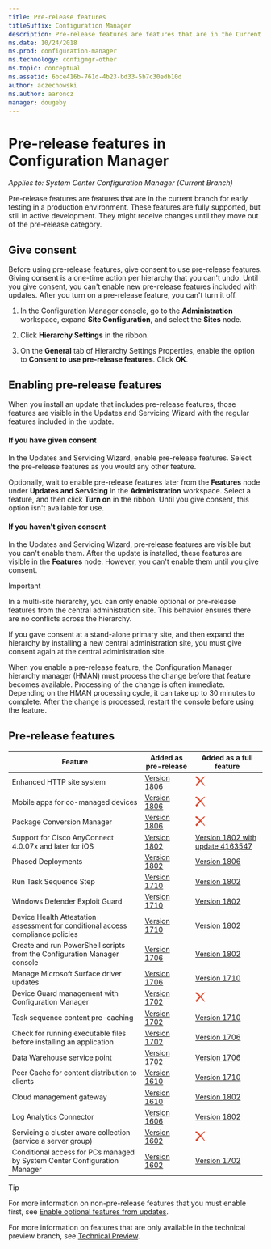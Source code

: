 ```yaml
---
title: Pre-release features
titleSuffix: Configuration Manager
description: Pre-release features are features that are in the Current Branch for early testing in a production environment.
ms.date: 10/24/2018
ms.prod: configuration-manager
ms.technology: configmgr-other
ms.topic: conceptual
ms.assetid: 6bce416b-761d-4b23-bd33-5b7c30edb10d
author: aczechowski
ms.author: aaroncz
manager: dougeby
---
```


# Pre-release features in Configuration Manager

*Applies to: System Center Configuration Manager (Current Branch)*

Pre-release features are features that are in the current branch for early testing in a production environment. These features are fully supported, but still in active development. They might receive changes until they move out of the pre-release category.



## Give consent  

Before using pre-release features, give consent to use pre-release features. Giving consent is a one-time action per hierarchy that you can't undo. Until you give consent, you can't enable new pre-release features included with updates. After you turn on a pre-release feature, you can't turn it off.

1. In the Configuration Manager console, go to the **Administration** workspace, expand **Site Configuration**, and select the **Sites** node.  

2. Click **Hierarchy Settings** in the ribbon.  

3. On the **General** tab of Hierarchy Settings Properties, enable the option to **Consent to use pre-release features**. Click **OK**.  



## Enabling pre-release features

When you install an update that includes pre-release features, those features are visible in the Updates and Servicing Wizard with the regular features included in the update.

#### If you have given consent
In the Updates and Servicing Wizard, enable pre-release features. Select the pre-release features as you would any other feature.     

Optionally, wait to enable pre-release features later from the **Features** node under **Updates and Servicing** in the **Administration** workspace. Select a feature, and then click **Turn on** in the ribbon. Until you give consent, this option isn't available for use.

#### If you haven't given consent
In the Updates and Servicing Wizard, pre-release features are visible but you can't enable them. After the update is installed, these features are visible in the **Features** node. However, you can't enable them until you give consent.


> [!Important]  
> In a multi-site hierarchy, you can only enable optional or pre-release features from the central administration site. This behavior ensures there are no conflicts across the hierarchy. <!--507197-->  
> 
> If you gave consent at a stand-alone primary site, and then expand the hierarchy by installing a new central administration site, you must give consent again at the central administration site.  

When you enable a pre-release feature, the Configuration Manager hierarchy manager (HMAN) must process the change before that feature becomes available. Processing of the change is often immediate. Depending on the HMAN processing cycle, it can take up to 30 minutes to complete. After the change is processed, restart the console before using the feature.



## Pre-release features

<!--Note/tip for target article

> [!Note]  
> In this version of Configuration Manager, <feature name> is a pre-release feature. To enable it, see [Pre-release features](/sccm/core/servers/manage/pre-release-features).  


> [!Tip]  
> This feature was first introduced in version 1702 as a [pre-release feature](/sccm/core/servers/manage/pre-release-features). Beginning with version 1706, this feature is no longer a pre-release feature.  

-->


| Feature          | Added as pre-release | Added as a full feature |  
|------------------|----------------------|-------------------------|
| Enhanced HTTP site system<!--1356889,1358228-->|[Version 1806](/sccm/core/plan-design/hierarchy/enhanced-http)|![Not yet](media/red_x.png)|
| Mobile apps for co-managed devices<!--1357892-->|[Version 1806](/sccm/core/clients/manage/co-management-switch-workloads#workloads-able-to-be-transitioned-to-intune)|![Not yet](media/red_x.png)|
| Package Conversion Manager<!--1357861-->|[Version 1806](/sccm/apps/pcm/package-conversion-manager)|![Not yet](media/red_x.png)|
| Support for Cisco AnyConnect 4.0.07x and later for iOS<!--1357393-->|[Version 1802](/sccm/mdm/deploy-use/create-vpn-profiles)| [Version 1802 with update 4163547](/sccm/mdm/deploy-use/create-vpn-profiles) |
| Phased Deployments<!--1356837-->|[Version 1802](/sccm/osd/deploy-use/create-phased-deployment-for-task-sequence)|[Version 1806](/sccm/osd/deploy-use/create-phased-deployment-for-task-sequence)|
| Run Task Sequence Step <!-- 1261338 --> |  [Version 1710](/sccm/osd/understand/task-sequence-steps#child-task-sequence) |[Version 1802](/sccm/osd/deploy-use/manage-task-sequences-to-automate-tasks#add-child-task-sequences-to-a-task-sequence)|
| Windows Defender Exploit Guard <!-- 1355468 --> |  [Version 1710](/sccm/protect/deploy-use/create-deploy-exploit-guard-policy) |[Version 1802](/sccm/protect/deploy-use/create-deploy-exploit-guard-policy)|
| Device Health Attestation assessment for conditional access compliance policies <!-- 1235616 --> |  [Version 1710](/sccm/mdm/deploy-use/manage-access-to-o365-services-for-pcs-managed-by-sccm) |[Version 1802](/sccm/mdm/deploy-use/manage-access-to-o365-services-for-pcs-managed-by-sccm)|
| Create and run PowerShell scripts from the Configuration Manager console <!-- 1236459 --> |  [Version 1706](/sccm/apps/deploy-use/create-deploy-scripts)|[Version 1802](/sccm/apps/deploy-use/create-deploy-scripts)|
| Manage Microsoft Surface driver updates <!-- 1098490 --> |  [Version 1706](/sccm/sum/get-started/configure-classifications-and-products) | [Version 1710](/sccm/sum/get-started/configure-classifications-and-products)|
| Device Guard management with Configuration Manager <!-- 1319346 --> |  [Version 1702](/sccm/protect/deploy-use/use-device-guard-with-configuration-manager)|![Not yet](media/red_x.png)|
| Task sequence content pre-caching <!-- 1021244 --> |  [Version 1702](/sccm/osd/deploy-use/create-a-task-sequence-to-upgrade-an-operating-system#configure-pre-cache-content) | [Version 1710](/sccm/osd/deploy-use/create-a-task-sequence-to-upgrade-an-operating-system#configure-pre-cache-content)|
| Check for running executable files before installing an application <!-- 1284624 --> |   [Version 1702](/sccm/apps/deploy-use/deploy-applications#how-to-check-for-running-executable-files-before-installing-an-application) |[Version 1706](/sccm/apps/deploy-use/deploy-applications#how-to-check-for-running-executable-files-before-installing-an-application)|
| Data Warehouse service point <!-- 1277922 --> |  [Version 1702](/sccm/core/servers/manage/data-warehouse) |[Version 1706](/sccm/core/servers/manage/data-warehouse)|
| Peer Cache for content distribution to clients <!-- 1101436 --> |  [Version 1610](/sccm/core/plan-design/hierarchy/client-peer-cache) | [Version 1710](/sccm/core/plan-design/hierarchy/client-peer-cache)|
| Cloud management gateway <!-- 1101764 --> |  [Version 1610](/sccm/core/clients/manage/plan-cloud-management-gateway) |[Version 1802](/sccm/core/clients/manage/plan-cloud-management-gateway)|
| Log Analytics Connector <!-- 1236739 --> | [Version 1606](/sccm/core/clients/manage/sync-data-log-analytics) |[Version 1802](/sccm/core/clients/manage/sync-data-log-analytics)|
| Servicing a cluster aware collection (service a server group) <!-- 1081776 --> | [Version 1602](/sccm/core/get-started/capabilities-in-technical-preview-1605#BKMK_ServerGroups)|![Not yet](media/red_x.png)|
| Conditional access for PCs managed by System Center Configuration Manager <!--  --> | [Version 1602](/sccm/mdm/deploy-use/manage-access-to-o365-services-for-pcs-managed-by-sccm)     | [Version 1702](/sccm/mdm/deploy-use/manage-access-to-o365-services-for-pcs-managed-by-sccm)                     |
<!--Image used = ![Not yet](media/red_x.png) -->

> [!Tip]  
> For more information on non-pre-release features that you must enable first, see [Enable optional features from updates](/sccm/core/servers/manage/install-in-console-updates#bkmk_options).  
> 
> For more information on features that are only available in the technical preview branch, see [Technical Preview](/sccm/core/get-started/technical-preview).  
